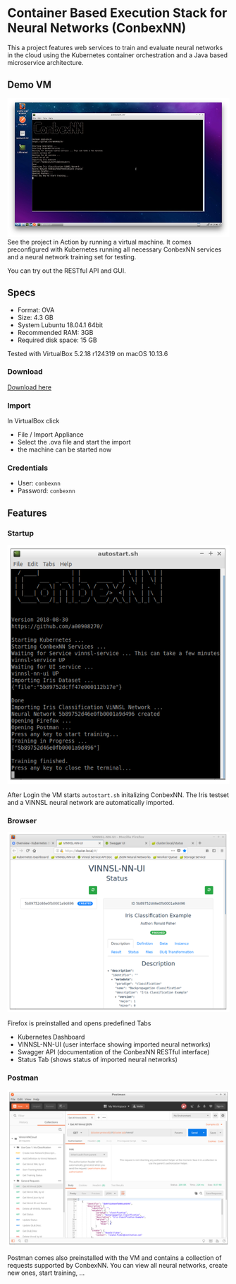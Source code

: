 # Container Based Execution Stack for Neural Networks (ConbexNN)
This a project features web services to train and evaluate neural networks in the cloud using the Kubernetes container orchestration and a Java based microservice architecture. 

## Demo VM
![Screenshot VM](img/vm_small.jpg)See the project in Action by running a virtual machine. It comes preconfigured with Kubernetes running all necessary ConbexNN services and a neural network training set for testing.

You can try out the RESTful API and GUI.

## Specs

* Format: OVA 
* Size: 4.3 GB
* System Lubuntu 18.04.1 64bit
* Recommended RAM: 3GB
* Required disk space: 15 GB

Tested with VirtualBox 5.2.18 r124319 on macOS 10.13.6

### Download

[Download here](https://conbexvm.blob.core.windows.net/conbexvm/ConbexNN.ova)

### Import
In VirtualBox click
* File / Import Appliance
* Select the .ova file and start the import
* the machine can be started now

### Credentials

* User: `conbexnn`
* Password: `conbexnn`

## Features 
### Startup

![Startup script](img/autostart.png)

After Login the VM starts `autostart.sh` initalizing ConbexNN. The Iris testset and a ViNNSL neural network are automatically imported.

### Browser

![Browser](img/vinnslnnui.png)

Firefox is preinstalled and opens predefined Tabs

* Kubernetes Dashboard
* VINNSL-NN-UI (user interface showing imported neural networks)
* Swagger API (documentation of the ConbexNN RESTful interface)
* Status Tab (shows status of imported neural networks)

### Postman

![Postman](img/postman.png)

Postman comes also preinstalled with the VM and contains a collection of requests supported by ConbexNN. You can view all neural networks, create new ones, start training, …

